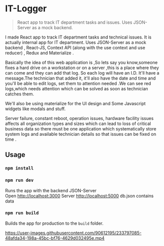 # IT-Logger

> React app to track IT department tasks and issues. Uses JSON-Server as a mock backend. 
> 

I made React app to track IT department tasks and technical issues. It is actually internal app for IT department. Uses JSON-Server as a mock backend , React-JS, Context API (along with the use context and use reducer) , Redux and Materialize . 

Basically the idea of this web application is ,So lets say you know,someone fixes a hard drive on a workstation or on a server ,this is a place where they can come and they can add that log. So each log will have an I.D. It'll have a message.The technician that added it, it'll also have the date and time and you'll be able to edit logs, set them to attention needed .We can see red logs,which needs attention which can be solved as soon as technician catches them.

We'll also be using materialize for the UI design and Some Javascript widgets like modals and stuff.

Server failure, constant reboot, operation issues, hardware facility issues affects all organization types and sizes which can lead to loss of critical business data so there must be one application which systematically store system logs and available technician details so that issues can be fixed on time .


## Usage

### `npm install`

### `npm run dev`

Runs the app with the backend JSON-Server<br>
Open [http://localhost:3000](http://localhost:3000)
Server [http://localhost:5000](http://localhost:5000)
db.json contains data

### `npm run build`

Builds the app for production to the `build` folder.<br>


https://user-images.githubusercontent.com/90612195/233797085-48afda34-198a-45bc-bf76-4629d032495e.mp4
